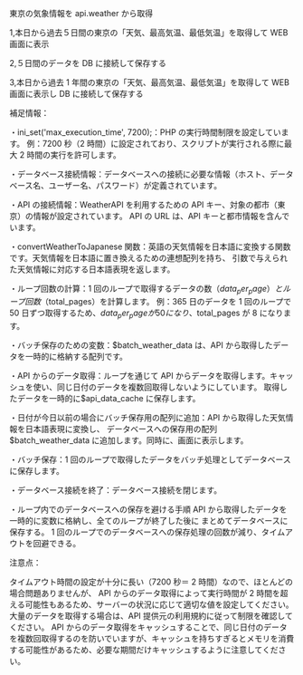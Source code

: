 東京の気象情報を api.weather から取得

1,本日から過去５日間の東京の「天気、最高気温、最低気温」を取得して WEB 画面に表示

2,５日間のデータを DB に接続して保存する

3,本日から過去 1 年間の東京の「天気、最高気温、最低気温」を取得して WEB 画面に表示し DB に接続して保存する

補足情報：

・ini_set('max_execution_time', 7200);：PHP の実行時間制限を設定しています。
例：7200 秒（2 時間）に設定されており、スクリプトが実行される際に最大 2 時間の実行を許可します。

・データベース接続情報：データベースへの接続に必要な情報（ホスト、データベース名、ユーザー名、パスワード）が定義されています。

・API の接続情報：WeatherAPI を利用するための API キー、対象の都市（東京）の情報が設定されています。
API の URL は、API キーと都市情報を含んでいます。

・convertWeatherToJapanese 関数：英語の天気情報を日本語に変換する関数です。天気情報を日本語に置き換えるための連想配列を持ち、
引数で与えられた天気情報に対応する日本語表現を返します。

・ループ回数の計算：1 回のループで取得するデータの数（$data_per_page）とループ回数（$total_pages）を計算します。
例：365 日のデータを 1 回のループで 50 日ずつ取得するため、$data_per_pageが50になり、$total_pages が 8 になります。

・バッチ保存のための変数：$batch_weather_data は、API から取得したデータを一時的に格納する配列です。

・API からのデータ取得：ループを通じて API からデータを取得します。キャッシュを使い、同じ日付のデータを複数回取得しないようにしています。
取得したデータを一時的に$api_data_cache に保存します。

・日付が今日以前の場合にバッチ保存用の配列に追加：API から取得した天気情報を日本語表現に変換し、
データベースへの保存用の配列$batch_weather_data に追加します。同時に、画面に表示します。

・バッチ保存：1 回のループで取得したデータをバッチ処理としてデータベースに保存します。

・データベース接続を終了：データベース接続を閉じます。

・ループ内でのデータベースへの保存を避ける手順
API から取得したデータを一時的に変数に格納し、全てのループが終了した後に
まとめてデータベースに保存する。
1 回のループでのデータベースへの保存処理の回数が減り、タイムアウトを回避できる。

注意点：

タイムアウト時間の設定が十分に長い（7200 秒＝ 2 時間）なので、ほとんどの場合問題ありませんが、
API からのデータ取得によって実行時間が 2 時間を超える可能性もあるため、サーバーの状況に応じて適切な値を設定してください。
大量のデータを取得する場合は、API 提供元の利用規約に従って制限を確認してください。
API からのデータ取得をキャッシュすることで、同じ日付のデータを複数回取得するのを防いでいますが、キャッシュを持ちすぎるとメモリを消費する可能性があるため、必要な期間だけキャッシュするように注意してください。

